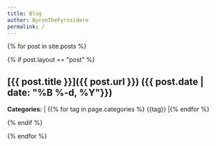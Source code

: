 ```yaml
---
title: Blog
author: ByronTheFyrnsidere
permalink: /
---
```


{% for post in site.posts %}

{% if post.layout == "post" %}

## [{{ post.title }}]({{ post.url }}) ({{ post.date | date: "%B %-d, %Y"}}) 

**Categories:** | {{% for tag in page.categories %} {{tag}} |{% endfor %}

{% endif %}

{% endfor %}
